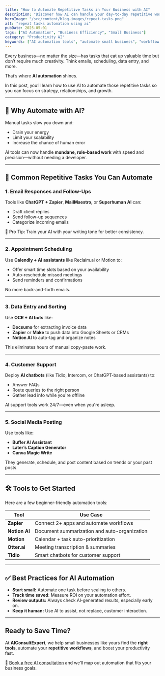 ```yaml
---
title: "How to Automate Repetitive Tasks in Your Business with AI"
description: "Discover how AI can handle your day-to-day repetitive work so you can focus on high-value tasks that actually grow your business."
heroImage: "/src/content/blog-images/repeat-tasks.png"
alt: "repeat tasks automation using ai"
pubDate: 2025-05-01
tags: ["AI Automation", "Business Efficiency", "Small Business"]
category: "Productivity AI"
keywords: ["AI automation tools", "automate small business", "workflow automation", "AI for repetitive tasks", "business productivity AI"]
---
```


Every business—no matter the size—has tasks that eat up valuable time but don’t require much creativity. Think emails, scheduling, data entry, and more.

That’s where **AI automation** shines.

In this post, you’ll learn how to use AI to automate those repetitive tasks so you can focus on strategy, relationships, and growth.

---

## 🤖 Why Automate with AI?

Manual tasks slow you down and:
- Drain your energy
- Limit your scalability
- Increase the chance of human error

AI tools can now handle **mundane, rule-based work** with speed and precision—without needing a developer.

---

## 🔁 Common Repetitive Tasks You Can Automate

### 1. **Email Responses and Follow-Ups**
Tools like **ChatGPT + Zapier**, **MailMaestro**, or **Superhuman AI** can:
- Draft client replies
- Send follow-up sequences
- Categorize incoming emails

📝 Pro Tip: Train your AI with your writing tone for better consistency.

---

### 2. **Appointment Scheduling**
Use **Calendly + AI assistants** like Reclaim.ai or Motion to:
- Offer smart time slots based on your availability
- Auto-reschedule missed meetings
- Send reminders and confirmations

No more back-and-forth emails.

---

### 3. **Data Entry and Sorting**
Use **OCR + AI bots** like:
- **Docsumo** for extracting invoice data
- **Zapier** or **Make** to push data into Google Sheets or CRMs
- **Notion AI** to auto-tag and organize notes

This eliminates hours of manual copy-paste work.

---

### 4. **Customer Support**
Deploy **AI chatbots** (like Tidio, Intercom, or ChatGPT-based assistants) to:
- Answer FAQs
- Route queries to the right person
- Gather lead info while you're offline

AI support tools work 24/7—even when you're asleep.

---

### 5. **Social Media Posting**
Use tools like:
- **Buffer AI Assistant**
- **Later’s Caption Generator**
- **Canva Magic Write**

They generate, schedule, and post content based on trends or your past posts.

---

## 🛠️ Tools to Get Started

Here are a few beginner-friendly automation tools:

| Tool | Use Case |
|------|----------|
| **Zapier** | Connect 2+ apps and automate workflows |
| **Notion AI** | Document summarization and auto-organization |
| **Motion** | Calendar + task auto-prioritization |
| **Otter.ai** | Meeting transcription & summaries |
| **Tidio** | Smart chatbots for customer support |

---

## ✅ Best Practices for AI Automation

- **Start small:** Automate one task before scaling to others.
- **Track time saved:** Measure ROI on your automation effort.
- **Review outputs:** Always check AI-generated results, especially early on.
- **Keep it human:** Use AI to assist, not replace, customer interaction.

---

## Ready to Save Time?

At **AIConsultExpert**, we help small businesses like yours find the **right tools**, automate your **repetitive workflows**, and boost your productivity fast.

💬 [Book a free AI consultation](#) and we’ll map out automation that fits your business goals.
